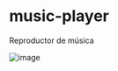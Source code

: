 # music-player
Reproductor de música 

![image](https://github.com/Fabian3425/music-player/assets/86579535/0d8f8292-85c7-41a9-bfa2-e2b38b290c90)

